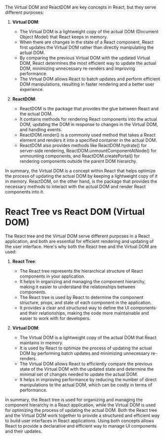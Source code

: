 The Virtual DOM and ReactDOM are key concepts in React, but they serve different purposes:

1. **Virtual DOM**:
   - The Virtual DOM is a lightweight copy of the actual DOM (Document Object Model) that React keeps in memory.
   - When there are changes in the state of a React component, React first updates the Virtual DOM rather than directly manipulating the actual DOM.
   - By comparing the previous Virtual DOM with the updated Virtual DOM, React determines the most efficient way to update the actual DOM, minimizing unnecessary re-renders and improving performance.
   - The Virtual DOM allows React to batch updates and perform efficient DOM manipulations, resulting in faster rendering and a better user experience.


2. **ReactDOM**:
   - ReactDOM is the package that provides the glue between React and the actual DOM.
   - It contains methods for rendering React components into the actual DOM, updating the DOM in response to changes in the Virtual DOM, and handling events.
   - ReactDOM.render() is a commonly used method that takes a React element and renders it into a specified container in the actual DOM.
   - ReactDOM also provides methods like ReactDOM.hydrate() for server-side rendering, ReactDOM.unmountComponentAtNode() for unmounting components, and ReactDOM.createPortal() for rendering components outside the parent DOM hierarchy.

In summary, the Virtual DOM is a concept within React that helps optimize the process of updating the actual DOM by keeping a lightweight copy of it in memory. ReactDOM, on the other hand, is the package that provides the necessary methods to interact with the actual DOM and render React components into it.

# React Tree vs React DOM (Virtual DOM)
The React tree and the Virtual DOM serve different purposes in a React application, and both are essential for efficient rendering and updating of the user interface. Here's why both the React tree and the Virtual DOM are used:

1. **React Tree**:
   - The React tree represents the hierarchical structure of React components in your application.
   - It helps in organizing and managing the component hierarchy, making it easier to understand the relationships between components.
   - The React tree is used by React to determine the component structure, props, and state of each component in the application.
   - It provides a clear and structured way to define the UI components and their relationships, making the code more maintainable and easier to work with for developers.

2. **Virtual DOM**:
   - The Virtual DOM is a lightweight copy of the actual DOM that React maintains in memory.
   - It is used by React to optimize the process of updating the actual DOM by performing batch updates and minimizing unnecessary re-renders.
   - The Virtual DOM allows React to efficiently compare the previous state of the Virtual DOM with the updated state and determine the minimal set of changes needed to update the actual DOM.
   - It helps in improving performance by reducing the number of direct manipulations to the actual DOM, which can be costly in terms of performance.

In summary, the React tree is used for organizing and managing the component hierarchy in a React application, while the Virtual DOM is used for optimizing the process of updating the actual DOM. Both the React tree and the Virtual DOM work together to provide a structured and efficient way to build user interfaces in React applications. Using both concepts allows React to provide a declarative and efficient way to manage UI components and their updates.